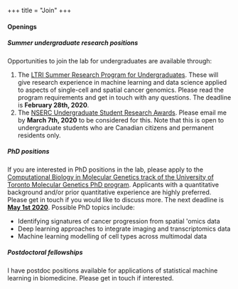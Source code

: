 +++
title = "Join"
+++


#### Openings


<div class="card" style="margin-top:1em">
<div class="card-body">
 <h5 class="card-title">Summer undergraduate research positions</h5>
    Opportunities to join the lab for undergraduates are available through:
    <ol type="1"> 
      <li>The <a href="http://research.lunenfeld.ca/rtc/DEFAULT.ASP?page=Summer%20Research%20Program">LTRI Summer Research Program for Undergraduates</a>. These will give research experience in machine learning and data science applied to aspects of single-cell and spatial cancer genomics. Please read the program requirements and get in touch with any questions. The deadline is <b>February 28th, 2020</b>.
      </li>
      <li>The <a href="https://www.nserc-crsng.gc.ca/students-etudiants/ug-pc/usra-brpc_eng.asp">NSERC Undergraduate Student Research Awards</a>. Please email me by <b>March 7th, 2020</b> to be considered for this. Note that this is open to undergraduate students who are Canadian citizens and permanent residents only.</li>
</div>
</div>
<div class="card" style="margin-top:1em">
<div class="card-body">
 <h5 class="card-title">PhD positions</h5>
    If you are interested in PhD positions in the lab, please apply to the <a href="http://www.moleculargenetics.utoronto.ca/graduate-1#graduate-studies">Computational Biology in Molecular Genetics track of the University of Toronto Molecular Genetics PhD program</a>. Applicants with a quantitative background and/or prior quantitative experience are highly preferred. Please get in touch if you would like to discuss more. The next deadline is <b><a href="http://www.moleculargenetics.utoronto.ca/deadlines">May 1st 2020</a></b>. Possible PhD topics include:
    <ul>
      <li>Identifying signatures of cancer progression from spatial 'omics data</li>
      <li>Deep learning approaches to integrate imaging and transcriptomics data</li>
      <li>Machine learning modelling of cell types across multimodal data</li>
    </ul>
</div>
</div>
<div class="card" style="margin-top:1em">
<div class="card-body">
 <h5 class="card-title">Postdoctoral fellowships</h5>
  I have postdoc positions available for applications of statistical machine learning in biomedicine. Please get in touch if interested.
</div>
</div>
